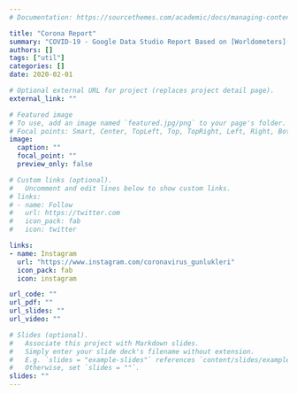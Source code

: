 ```yaml
---
# Documentation: https://sourcethemes.com/academic/docs/managing-content/

title: "Corona Report"
summary: "COVID-19 - Google Data Studio Report Based on [Worldometers](https://www.worldometers.info/coronavirus/) and [Wikipedia](https://en.wikipedia.org/wiki/2019%E2%80%9320_coronavirus_pandemic)"
authors: []
tags: ["util"]
categories: []
date: 2020-02-01

# Optional external URL for project (replaces project detail page).
external_link: ""

# Featured image
# To use, add an image named `featured.jpg/png` to your page's folder.
# Focal points: Smart, Center, TopLeft, Top, TopRight, Left, Right, BottomLeft, Bottom, BottomRight.
image:
  caption: ""
  focal_point: ""
  preview_only: false

# Custom links (optional).
#   Uncomment and edit lines below to show custom links.
# links:
# - name: Follow
#   url: https://twitter.com
#   icon_pack: fab
#   icon: twitter

links:
- name: Instagram
  url: "https://www.instagram.com/coronavirus_gunlukleri"
  icon_pack: fab
  icon: instagram

url_code: ""
url_pdf: ""
url_slides: ""
url_video: ""

# Slides (optional).
#   Associate this project with Markdown slides.
#   Simply enter your slide deck's filename without extension.
#   E.g. `slides = "example-slides"` references `content/slides/example-slides.md`.
#   Otherwise, set `slides = ""`.
slides: ""
---
```

